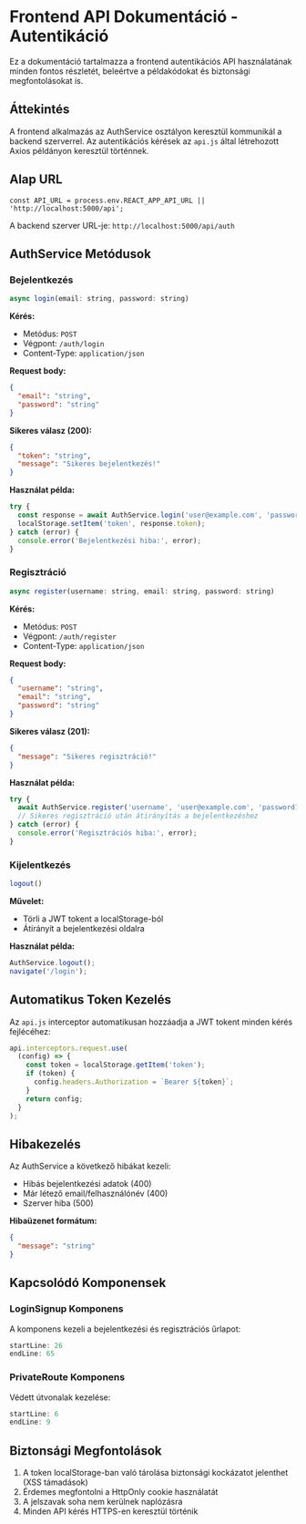 # Frontend API Dokumentáció - Autentikáció

Ez a dokumentáció tartalmazza a frontend autentikációs API használatának minden fontos részletét, beleértve a példakódokat és biztonsági megfontolásokat is.

## Áttekintés

A frontend alkalmazás az AuthService osztályon keresztül kommunikál a backend szerverrel. Az autentikációs kérések az `api.js` által létrehozott Axios példányon keresztül történnek.

## Alap URL

`const API_URL = process.env.REACT_APP_API_URL || 'http://localhost:5000/api';`

A backend szerver URL-je: `http://localhost:5000/api/auth`

## AuthService Metódusok

### Bejelentkezés

```javascript
async login(email: string, password: string)
```

**Kérés:**

- Metódus: `POST`
- Végpont: `/auth/login`
- Content-Type: `application/json`

**Request body:**

```json
{
  "email": "string",
  "password": "string"
}
```

**Sikeres válasz (200):**

```json
{
  "token": "string",
  "message": "Sikeres bejelentkezés!"
}
```

**Használat példa:**

```javascript
try {
  const response = await AuthService.login('user@example.com', 'password123');
  localStorage.setItem('token', response.token);
} catch (error) {
  console.error('Bejelentkezési hiba:', error);
}
```

### Regisztráció

```javascript
async register(username: string, email: string, password: string)
```

**Kérés:**

- Metódus: `POST`
- Végpont: `/auth/register`
- Content-Type: `application/json`

**Request body:**

```json
{
  "username": "string",
  "email": "string",
  "password": "string"
}
```

**Sikeres válasz (201):**

```json
{
  "message": "Sikeres regisztráció!"
}
```

**Használat példa:**

```javascript
try {
  await AuthService.register('username', 'user@example.com', 'password123');
  // Sikeres regisztráció után átirányítás a bejelentkezéshez
} catch (error) {
  console.error('Regisztrációs hiba:', error);
}
```

### Kijelentkezés

```javascript
logout()
```

**Művelet:**

- Törli a JWT tokent a localStorage-ból
- Átirányít a bejelentkezési oldalra

**Használat példa:**

```javascript
AuthService.logout();
navigate('/login');
```

## Automatikus Token Kezelés

Az `api.js` interceptor automatikusan hozzáadja a JWT tokent minden kérés fejlécéhez:

```javascript
api.interceptors.request.use(
  (config) => {
    const token = localStorage.getItem('token');
    if (token) {
      config.headers.Authorization = `Bearer ${token}`;
    }
    return config;
  }
);
```

## Hibakezelés

Az AuthService a következő hibákat kezeli:

- Hibás bejelentkezési adatok (400)
- Már létező email/felhasználónév (400)
- Szerver hiba (500)

**Hibaüzenet formátum:**

```json
{
  "message": "string"
}
```

## Kapcsolódó Komponensek

### LoginSignup Komponens

A komponens kezeli a bejelentkezési és regisztrációs űrlapot:

```javascript:Forráskód/Web/web-app/src/components/LoginSignup/LoginSignup.js
startLine: 26
endLine: 65
```

### PrivateRoute Komponens

Védett útvonalak kezelése:

```javascript:Forráskód/Web/web-app/src/App.js
startLine: 6
endLine: 9
```

## Biztonsági Megfontolások

1. A token localStorage-ban való tárolása biztonsági kockázatot jelenthet (XSS támadások)
2. Érdemes megfontolni a HttpOnly cookie használatát
3. A jelszavak soha nem kerülnek naplózásra
4. Minden API kérés HTTPS-en keresztül történik
